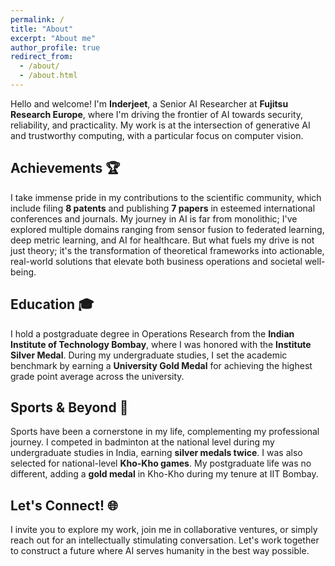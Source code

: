 ```yaml
---
permalink: /
title: "About"
excerpt: "About me"
author_profile: true
redirect_from: 
  - /about/
  - /about.html
---
```


Hello and welcome! I'm **Inderjeet**, a Senior AI Researcher at **Fujitsu Research Europe**, where I'm driving the frontier of AI towards security, reliability, and practicality. My work is at the intersection of generative AI and trustworthy computing, with a particular focus on computer vision.

## Achievements 🏆

I take immense pride in my contributions to the scientific community, which include filing **8 patents** and publishing **7 papers** in esteemed international conferences and journals. My journey in AI is far from monolithic; I've explored multiple domains ranging from sensor fusion to federated learning, deep metric learning, and AI for healthcare. But what fuels my drive is not just theory; it's the transformation of theoretical frameworks into actionable, real-world solutions that elevate both business operations and societal well-being.

## Education 🎓

I hold a postgraduate degree in Operations Research from the **Indian Institute of Technology Bombay**, where I was honored with the **Institute Silver Medal**. During my undergraduate studies, I set the academic benchmark by earning a **University Gold Medal** for achieving the highest grade point average across the university.

## Sports & Beyond 🏸

Sports have been a cornerstone in my life, complementing my professional journey. I competed in badminton at the national level during my undergraduate studies in India, earning **silver medals twice**. I was also selected for national-level **Kho-Kho games**. My postgraduate life was no different, adding a **gold medal** in Kho-Kho during my tenure at IIT Bombay.

## Let's Connect! 🌐

I invite you to explore my work, join me in collaborative ventures, or simply reach out for an intellectually stimulating conversation. Let's work together to construct a future where AI serves humanity in the best way possible.
